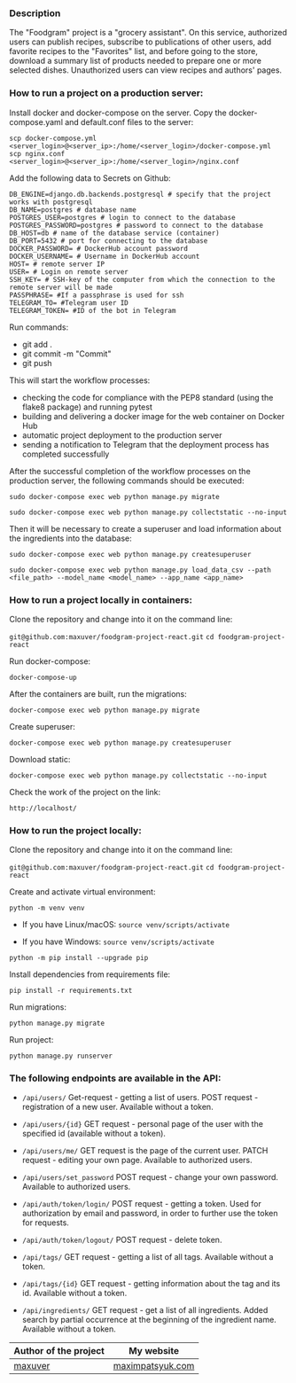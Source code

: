### Description
The "Foodgram" project is a "grocery assistant". On this service, authorized users can publish recipes, subscribe to publications of other users, add favorite recipes to the "Favorites" list, and before going to the store, download a summary list of products needed to prepare one or more selected dishes. Unauthorized users can view recipes and authors' pages.

### How to run a project on a production server:

Install docker and docker-compose on the server. Copy the docker-compose.yaml and default.conf files to the server:

```
scp docker-compose.yml <server_login>@<server_ip>:/home/<server_login>/docker-compose.yml
scp nginx.conf <server_login>@<server_ip>:/home/<server_login>/nginx.conf

```

Add the following data to Secrets on Github:

```
DB_ENGINE=django.db.backends.postgresql # specify that the project works with postgresql
DB_NAME=postgres # database name
POSTGRES_USER=postgres # login to connect to the database
POSTGRES_PASSWORD=postgres # password to connect to the database
DB_HOST=db # name of the database service (container)
DB_PORT=5432 # port for connecting to the database
DOCKER_PASSWORD= # DockerHub account password
DOCKER_USERNAME= # Username in DockerHub account
HOST= # remote server IP
USER= # Login on remote server
SSH_KEY= # SSH-key of the computer from which the connection to the remote server will be made
PASSPHRASE= #If a passphrase is used for ssh
TELEGRAM_TO= #Telegram user ID
TELEGRAM_TOKEN= #ID of the bot in Telegram

```

Run commands:

* git add .
* git commit -m "Commit"
* git push

This will start the workflow processes:

* checking the code for compliance with the PEP8 standard (using the flake8 package) and running pytest
* building and delivering a docker image for the web container on Docker Hub
* automatic project deployment to the production server
* sending a notification to Telegram that the deployment process has completed successfully

After the successful completion of the workflow processes on the production server, the following commands should be executed:

```
sudo docker-compose exec web python manage.py migrate

```


```
sudo docker-compose exec web python manage.py collectstatic --no-input
```

Then it will be necessary to create a superuser and load information about the ingredients into the database:

```
sudo docker-compose exec web python manage.py createsuperuser

```

```
sudo docker-compose exec web python manage.py load_data_csv --path <file_path> --model_name <model_name> --app_name <app_name>

```

### How to run a project locally in containers:

Clone the repository and change into it on the command line:

``` git@github.com:maxuver/foodgram-project-react.git ```
``` cd foodgram-project-react ```

Run docker-compose:

```
docker-compose-up

```

After the containers are built, run the migrations:

```
docker-compose exec web python manage.py migrate

```

Create superuser:

```
docker-compose exec web python manage.py createsuperuser

```

Download static:

```
docker-compose exec web python manage.py collectstatic --no-input

```

Check the work of the project on the link:

```
http://localhost/
```


### How to run the project locally:

Clone the repository and change into it on the command line:

``` git@github.com:maxuver/foodgram-project-react.git ```
``` cd foodgram-project-react ```

Create and activate virtual environment:

``` python -m venv venv ```

* If you have Linux/macOS:
     ``` source venv/scripts/activate ```

* If you have Windows:
     ``` source venv/scripts/activate ```
    
``` python -m pip install --upgrade pip ```

Install dependencies from requirements file:

``` pip install -r requirements.txt ```

Run migrations:

``` python manage.py migrate ```

Run project:

``` python manage.py runserver ```

### The following endpoints are available in the API:

* ```/api/users/``` Get-request - getting a list of users. POST request - registration of a new user. Available without a token.

* ```/api/users/{id}``` GET request - personal page of the user with the specified id (available without a token).

* ```/api/users/me/``` GET request is the page of the current user. PATCH request - editing your own page. Available to authorized users.

* ```/api/users/set_password``` POST request - change your own password. Available to authorized users.

* ```/api/auth/token/login/``` POST request - getting a token. Used for authorization by email and password, in order to further use the token for requests.

* ```/api/auth/token/logout/``` POST request - delete token.

* ```/api/tags/``` GET request - getting a list of all tags. Available without a token.

* ```/api/tags/{id}``` GET request - getting information about the tag and its id. Available without a token.

* ```/api/ingredients/``` GET request - get a list of all ingredients. Added search by partial occurrence at the beginning of the ingredient name. Available without a token.

Author of the project | My website
------------- | -------------
[maxuver](https://github.com/maxuver) | [maximpatsyuk.com](https://maximpatsyuk.com)